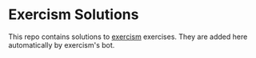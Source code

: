 # Exercism Solutions

This repo contains solutions to [exercism](https://exercism.org) exercises. They are added here automatically by exercism's bot.
